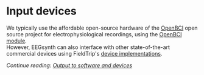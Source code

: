 # Input devices

We typically use the affordable open-source hardware of the [OpenBCI](http://openbci.org/) open source
project for electrophysiological recordings, using the [OpenBCI module](https://eegsynth/eegsynth/module/openbci2ft).  
However, EEGsynth can also interface with other state-of-the-art commercial devices using 
FieldTrip's [device implementations](http://www.fieldtriptoolbox.org/development/realtime/implementation).

_Continue reading: [Output to software and devices](output.md)_
